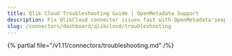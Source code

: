 ```yaml
---
title: Qlik Cloud Troubleshooting Guide | OpenMetadata Support
description: Fix QlikCloud connector issues fast with OpenMetadata'sexpert troubleshooting guide. Solve common problems, debug connections, and optimize your setup.
slug: /connectors/dashboard/qlikcloud/troubleshooting
---
```


{% partial file="/v1.11/connectors/troubleshooting.md" /%}
